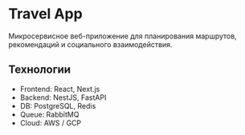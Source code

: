 # Travel App

Микросервисное веб-приложение для планирования маршрутов, рекомендаций и социального взаимодействия.

## Технологии

- Frontend: React, Next.js
- Backend: NestJS, FastAPI
- DB: PostgreSQL, Redis
- Queue: RabbitMQ
- Cloud: AWS / GCP
